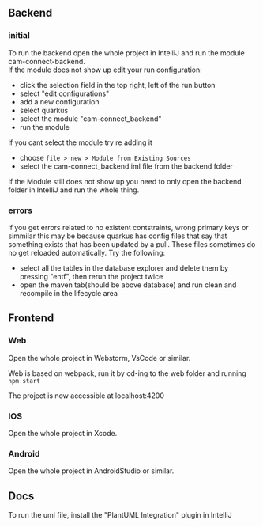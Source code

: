 ## Backend
### initial
To run the backend open the whole project in IntelliJ and run the module cam-connect-backend.
\
If the module does not show up  edit your run configuration:
- click the selection field in the top right, left of the run button
- select "edit configurations"
- add a new configuration
- select quarkus
- select the module "cam-connect_backend"
- run the module

If you cant select the module try re adding it 
- choose `file > new > Module from Existing Sources`
- select the cam-connect_backend.iml file from the backend folder

If the Module still does not show up you need to only open the backend folder in IntelliJ and run the whole thing.
### errors
if you get errors related to no existent contstraints, wrong primary keys or simmilar this may be because quarkus has config files
that say that something exists that has been updated by a pull. These files sometimes do no get reloaded automatically. Try the following:
- select all the tables in the database explorer and delete them by pressing "entf", then rerun the project twice
- open the maven tab(should be above database) and run clean and recompile in the lifecycle area 

## Frontend

### Web
Open the whole project in Webstorm, VsCode or similar.

Web is based on webpack, run it by cd-ing to the web folder and running `npm start`

The project is now accessible at localhost:4200

### IOS
Open the whole project in Xcode.
    
### Android
Open the whole project in AndroidStudio or similar.

## Docs

To run the uml file, install the "PlantUML Integration" plugin in IntelliJ